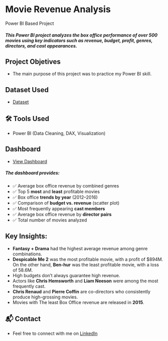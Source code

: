 # Movie Revenue Analysis
Power BI Based Project

##### This Power BI project analyzes the box office performance of over 500 movies using key indicators such as revenue, budget, profit, genres, directors, and cast appearances.

## Project Objetives
  - The main purpose of this project was to practice my Power BI skill.
    
## Dataset Used
   - <a href="https://github.com/Salah-Adam/Movie-Dataset/blob/main/Movie-Data.xlsx">Dataset</a>

## 🛠️ Tools Used
- Power BI (Data Cleaning, DAX, Visualization)

## Dashboard
- <a href="https://github.com/Salah-Adam/Movie-Dataset/blob/main/dashboard.png">View Dashboard</a>

##### The dashboard provides:
  - ✅ Average box office revenue by combined genres
  - ✅ Top 5 **most** and **least** profitable movies
  - ✅ Box office **trends by year** (2012–2016)
  - ✅ Comparison of **budget vs. revenue** (scatter plot)
  - ✅ Most frequently appearing **cast members**
  - ✅ Average box office revenue by **director pairs**
  - ✅ Total number of movies analyzed
    
## Key Insights:
  - **Fantasy + Drama** had the highest average revenue among genre combinations.
  - **Despicable Me 2** was the most profitable movie, with a profit of $894M. On the other hand, **Ben-hur** was the least profitable movie, with a loss of 58.6M.
  - High budgets don’t always guarantee high revenue.
  - Actors like **Chris Hemsworth** and **Liam Neeson** were among the most frequently cast.
  - **Chris Renaud** and **Pierre Coffin** are co-directors who consistently produce high-grossing movies.
  - Movies with The least Box Office revenue are released in **2015**.

## 📬 Contact
- Feel free to connect with me on [LinkedIn](https://www.linkedin.com/in/salah-ai-b99023248?utm_source=share&utm_campaign=share_via&utm_content=profile&utm_medium=android_app)


